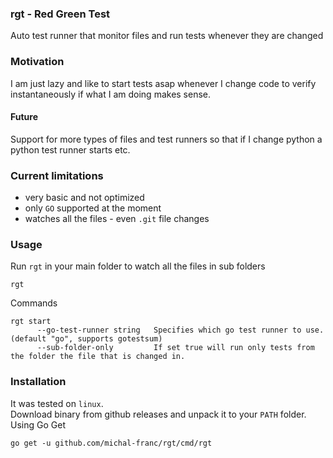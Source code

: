 ### rgt -  Red Green Test
Auto test runner that monitor files and run tests whenever they are changed 

### Motivation
I am just lazy and like to start tests asap whenever I change code to verify instantaneously if what I am doing makes sense.

#### Future
Support for more types of files and test runners so that if I change python a python test runner starts etc.

### Current limitations
- very basic and not optimized
- only `GO` supported at the moment
- watches all the files - even `.git` file changes

### Usage

Run `rgt` in your main folder to watch all the files in sub folders
```
rgt
```

Commands
```
rgt start
      --go-test-runner string   Specifies which go test runner to use. (default "go", supports gotestsum)
      --sub-folder-only         If set true will run only tests from the folder the file that is changed in.
```

### Installation
It was tested on `linux`.  
Download binary from github releases and unpack it to your `PATH` folder.
Using Go Get
```
go get -u github.com/michal-franc/rgt/cmd/rgt
```
